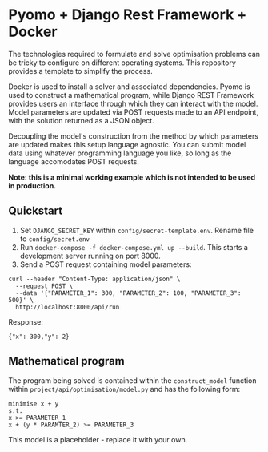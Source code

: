 # Pyomo + Django Rest Framework + Docker
The technologies required to formulate and solve optimisation problems can be tricky to configure on different operating systems. This repository provides a template to simplify the process.

Docker is used to install a solver and associated dependencies. Pyomo is used to construct a mathematical program, while Django REST Framework provides users an interface through which they can interact with the model. Model parameters are updated via POST requests made to an API endpoint, with the solution returned as a JSON object. 

Decoupling the model's construction from the method by which parameters are updated makes this setup language agnostic. You can submit model data using whatever programming language you like, so long as the language accomodates POST requests.

**Note: this is a minimal working example which is not intended to be used in production.**

## Quickstart
1. Set `DJANGO_SECRET_KEY` within `config/secret-template.env`. Rename file to `config/secret.env`
2. Run `docker-compose -f docker-compose.yml up --build`. This starts a development server running on port 8000. 
3. Send a POST request containing model parameters:

```
curl --header "Content-Type: application/json" \
  --request POST \
  --data '{"PARAMETER_1": 300, "PARAMETER_2": 100, "PARAMETER_3": 500}' \
  http://localhost:8000/api/run
```

Response:

```
{"x": 300,"y": 2}
```

## Mathematical program
The program being solved is contained within the `construct_model` function within `project/api/optimisation/model.py` and has the following form:

```
minimise x + y
s.t.
x >= PARAMETER_1
x + (y * PARAMTER_2) >= PARAMETER_3
```

This model is a placeholder - replace it with your own.